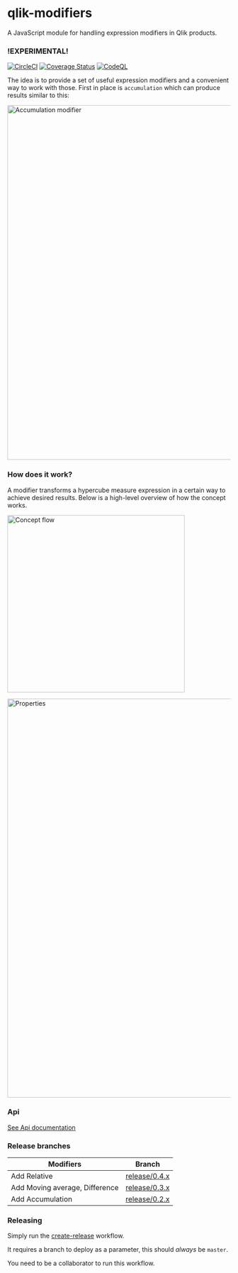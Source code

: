 # qlik-modifiers
A JavaScript module for handling expression modifiers in Qlik products.
### !EXPERIMENTAL!
[![CircleCI](https://circleci.com/gh/qlik-oss/qlik-modifiers.svg?style=shield)](https://circleci.com/gh/qlik-oss/qlik-modifiers)
[![Coverage Status](https://coveralls.io/repos/github/qlik-oss/qlik-modifiers/badge.svg)](https://coveralls.io/github/qlik-oss/qlik-modifiers)
[![CodeQL](https://github.com/DanielS-Qlik/qlik-modifiers/actions/workflows/codeql-analysis.yml/badge.svg)](https://github.com/DanielS-Qlik/qlik-modifiers/actions/workflows/codeql-analysis.yml)

The idea is to provide a set of useful expression modifiers and a convenient way to work with those.
First in place is `accumulation` which can produce results similar to this:

<p>
  <img width="800" src="./docs/assets/accumulation.png" alt="Accumulation modifier" />
</p>

### How does it work?

A modifier transforms a hypercube measure expression in a certain way to achieve desired results.
Below is a high-level overview of how the concept works.
<p align="left">
  <img width="400" src="./docs/assets/concept-flow.jpg" alt="Concept flow" />
</p>
<p>
  <img width="900" src="./docs/assets/properties.jpg" alt="Properties" />
</p>

### Api
[See Api documentation](docs/api.md)

### Release branches

| Modifiers                      | Branch                                                                         |
| ------------------------------ | ------------------------------------------------------------------------------ |
| Add Relative                   | [release/0.4.x](https://github.com/qlik-oss/qlik-modifiers/tree/release/0.4.x) |
| Add Moving average, Difference | [release/0.3.x](https://github.com/qlik-oss/qlik-modifiers/tree/release/0.3.x) |
| Add Accumulation               | [release/0.2.x](https://github.com/qlik-oss/qlik-modifiers/tree/release/0.2.x) |

### Releasing

Simply run the [create-release](https://github.com/qlik-oss/qlik-modifiers/actions/workflows/create-release.yaml) workflow.

It requires a branch to deploy as a parameter, this should _always_ be `master`.

You need to be a collaborator to run this workflow.